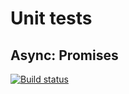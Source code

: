 # Unit tests
## Async: Promises

[![Build status](https://ci.appveyor.com/api/projects/status/82500viqeepea9v4?svg=true)](https://ci.appveyor.com/project/ViktorZigaZaga/ajs-async-promises)
